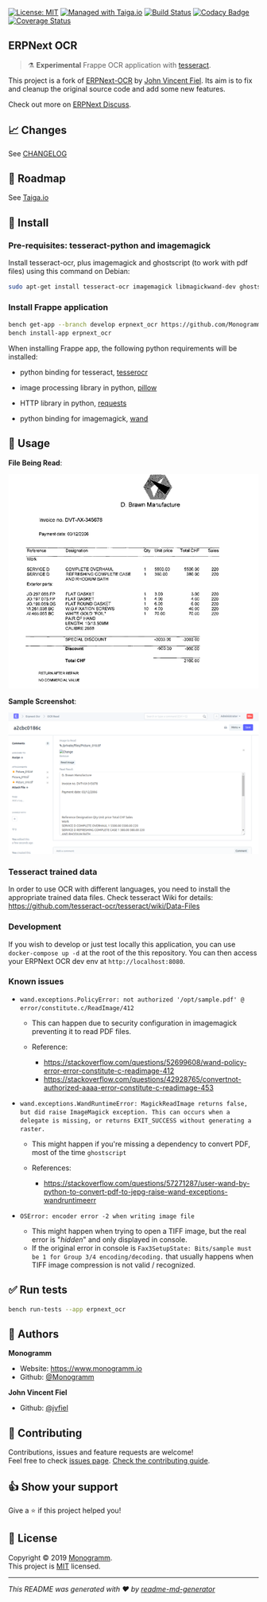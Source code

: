 [![License: MIT][uri_license_image]][uri_license]
[![Managed with Taiga.io](https://img.shields.io/badge/managed%20with-TAIGA.io-709f14.svg)](https://tree.taiga.io/project/monogrammbot-monogrammerpnext_ocr/ "Managed with Taiga.io")
[![Build Status](https://travis-ci.org/Monogramm/erpnext_ocr.svg)](https://travis-ci.org/Monogramm/erpnext_ocr)
[![Codacy Badge](https://api.codacy.com/project/badge/Grade/e154ec72926346d4ba4951c25d906d33)](https://www.codacy.com/gh/Monogramm/erpnext_ocr?utm_source=github.com&amp;utm_medium=referral&amp;utm_content=Monogramm/erpnext_ocr&amp;utm_campaign=Badge_Grade)
[![Coverage Status](https://coveralls.io/repos/github/Monogramm/erpnext_ocr/badge.svg?branch=master)](https://coveralls.io/github/Monogramm/erpnext_ocr?branch=master)

## ERPNext OCR

> :alembic: **Experimental** Frappe OCR application with [tesseract](https://github.com/tesseract-ocr/tesseract).

This project is a fork of [ERPNext-OCR](https://github.com/jvfiel/ERPNext-OCR) by [John Vincent Fiel](https://github.com/jvfiel). Its aim is to fix and cleanup the original source code and add some new features.

Check out more on [ERPNext Discuss](https://discuss.erpnext.com/t/erpnext-ocr-app/33834/7).

## :chart_with_upwards_trend: Changes

See [CHANGELOG](./CHANGELOG.md)

## :bookmark: Roadmap

See [Taiga.io](https://tree.taiga.io/project/monogrammbot-monogrammerpnext_ocr/ "Taiga.io monogrammbot-monogrammerpnext_ocr")

## :construction: Install

### Pre-requisites: tesseract-python and imagemagick

Install tesseract-ocr, plus imagemagick and ghostscript (to work with pdf files) using this command on Debian:

```sh
sudo apt-get install tesseract-ocr imagemagick libmagickwand-dev ghostscript
```

### Install Frappe application

```sh
bench get-app --branch develop erpnext_ocr https://github.com/Monogramm/erpnext_ocr
bench install-app erpnext_ocr
```

When installing Frappe app, the following python requirements will be installed:

-   python binding for tesseract, [tesserocr](https://pypi.org/project/tesserocr/)

-   image processing library in python, [pillow](https://pypi.org/project/Pillow/)

-   HTTP library in python, [requests](https://pypi.org/project/requests/)

-   python binding for imagemagick, [wand](https://pypi.org/project/Wand/)

## :rocket: Usage

**File Being Read**:

![File Being Read](./erpnext_ocr/tests/test_data/Picture_010.png)

**Sample Screenshot**:

![Sample Screenshot](./erpnext_ocr/tests/test_data/Picture_010_screenshot.png)

### Tesseract trained data

In order to use OCR with different languages, you need to install the appropriate trained data files.
Check tesseract Wiki for details: <https://github.com/tesseract-ocr/tesseract/wiki/Data-Files>

### Development

If you wish to develop or just test locally this application, you can use `docker-compose up -d` at the root of the this repository.
You can then access your ERPNext OCR dev env at `http://localhost:8080`.

### Known issues

-   `wand.exceptions.PolicyError: not authorized '/opt/sample.pdf' @ error/constitute.c/ReadImage/412`

    -   This can happen due to security configuration in imagemagick preventing it to read PDF files.

    -   Reference:
        -   <https://stackoverflow.com/questions/52699608/wand-policy-error-error-constitute-c-readimage-412>
        -   <https://stackoverflow.com/questions/42928765/convertnot-authorized-aaaa-error-constitute-c-readimage-453>

-   `wand.exceptions.WandRuntimeError: MagickReadImage returns false, but did raise ImageMagick exception. This can occurs when a delegate is missing, or returns EXIT_SUCCESS without generating a raster.`

    -   This might happen if you're missing a dependency to convert PDF, most of the time `ghostscript`

    -   References:
        -   <https://stackoverflow.com/questions/57271287/user-wand-by-python-to-convert-pdf-to-jepg-raise-wand-exceptions-wandruntimeerr>

-   `OSError: encoder error -2 when writing image file`

    -   This might happen when trying to open a TIFF image, but the real error is "_hidden_" and only displayed in console.
    -   If the original error in console is `Fax3SetupState: Bits/sample must be 1 for Group 3/4 encoding/decoding.` that usually happens when TIFF image compression is not valid / recognized.

## :white_check_mark: Run tests

```sh
bench run-tests --app erpnext_ocr
```

## :bust_in_silhouette: Authors

**Monogramm**

-   Website: <https://www.monogramm.io>
-   Github: [@Monogramm](https://github.com/Monogramm)

**John Vincent Fiel**

-   Github: [@jvfiel](https://github.com/jvfiel)

## :handshake: Contributing

Contributions, issues and feature requests are welcome!<br />Feel free to check [issues page](https://github.com/Monogramm/erpnext_ocr/issues).
[Check the contributing guide](./CONTRIBUTING.md).<br />

## :thumbsup: Show your support

Give a :star: if this project helped you!

## :page_facing_up: License

Copyright © 2019 [Monogramm](https://github.com/Monogramm).<br />
This project is [MIT](uri_license) licensed.

* * *

_This README was generated with :heart: by [readme-md-generator](https://github.com/kefranabg/readme-md-generator)_

[uri_license]: https://opensource.org/licenses/MIT

[uri_license_image]: https://img.shields.io/badge/license-MIT-blue
